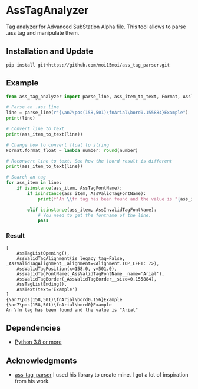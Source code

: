 # AssTagAnalyzer
Tag analyzer for Advanced SubStation Alpha file.
This tool allows to parse .ass tag and manipulate them.

## Installation and Update
```
pip install git+https://github.com/moi15moi/ass_tag_parser.git
```

## Example
```py
from ass_tag_analyzer import parse_line, ass_item_to_text, Format, AssTagFontName, AssValidTagFontName, AssInvalidTagFontName

# Parse an .ass line
line = parse_line(r"{\an7\pos(158,501)\fnArial\bord0.155884}Example")
print(line)

# Convert line to text
print(ass_item_to_text(line))

# Change how to convert float to string
Format.format_float = lambda number: round(number)

# Reconvert line to text. See how the \bord result is different
print(ass_item_to_text(line))

# Search an tag
for ass_item in line:
    if isinstance(ass_item, AssTagFontName):
        if isinstance(ass_item, AssValidTagFontName):
            print(f'An \\fn tag has been found and the value is "{ass_item.name}"')

        elif isinstance(ass_item, AssInvalidTagFontName):
            # You need to get the fontname of the line.
            pass
```

### Result

```
[
    AssTagListOpening(),
    AssValidTagAlignment(is_legacy_tag=False, _AssValidTagAlignment__alignment=<Alignment.TOP_LEFT: 7>),
    AssValidTagPosition(x=158.0, y=501.0),
    AssValidTagFontName(_AssValidTagFontName__name='Arial'),
    AssValidTagBorder(_AssValidTagBorder__size=0.155884),
    AssTagListEnding(),
    AssText(text='Example')
]
{\an7\pos(158,501)\fnArial\bord0.156}Example
{\an7\pos(158,501)\fnArial\bord0}Example
An \fn tag has been found and the value is "Arial"
```

## Dependencies
-  [Python 3.8 or more](https://www.python.org/downloads/)


## Acknowledgments
 - [ass_tag_parser](https://github.com/bubblesub/ass_tag_parser) I used his library to create mine. I got a lot of inspiration from his work.
